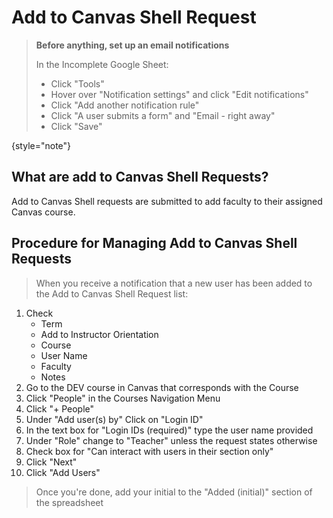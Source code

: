 # Add to Canvas Shell Request

> **Before anything, set up an email notifications**
>
> In the Incomplete Google Sheet:
>  - Click "Tools"
>  - Hover over "Notification settings" and click "Edit notifications"
>  - Click "Add another notification rule"
>  - Click "A user submits a form" and "Email - right away"
>  - Click "Save"
>
{style="note"}

## What are add to Canvas Shell Requests?

Add to Canvas Shell requests are submitted to add faculty to their assigned Canvas course.


## Procedure for Managing Add to Canvas Shell Requests
>When you receive a notification that a new user has been added to the Add to Canvas Shell Request list:

1. Check
   - Term
   - Add to Instructor Orientation
   - Course
   - User Name
   - Faculty
   - Notes
2. Go to the DEV course in Canvas that corresponds with the Course
3. Click "People" in the Courses Navigation Menu
4. Click "+ People"
5. Under "Add user(s) by" Click on "Login ID"
6. In the text box for "Login IDs (required)" type the user name provided
7. Under "Role" change to "Teacher" unless the request states otherwise
8. Check box for "Can interact with users in their section only"
9. Click "Next"
10. Click "Add Users"

>Once you're done, add your initial to the "Added (initial)" section of the spreadsheet